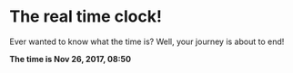 # The real time clock!

Ever wanted to know what the time is? Well, your journey is about to end!

**The time is Nov 26, 2017, 08:50**